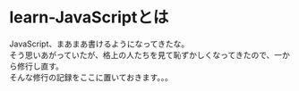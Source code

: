 # learn-JavaScriptとは
JavaScript、まあまあ書けるようになってきたな。<br>
そう思いあがっていたが、格上の人たちを見て恥ずかしくなってきたので、一から修行し直す。<br>
そんな修行の記録をここに置いておきます。。。
